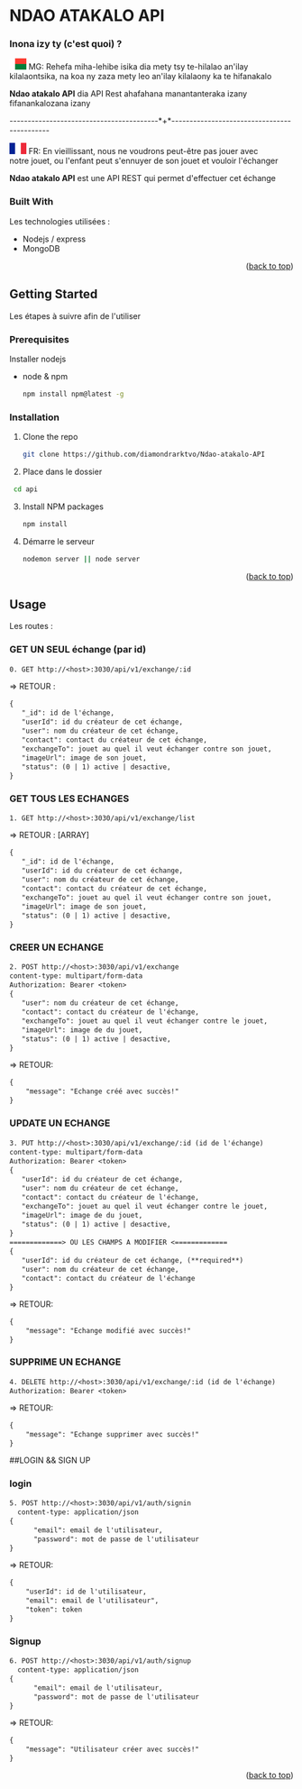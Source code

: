 # NDAO ATAKALO API
### Inona izy ty (c'est quoi) ?
<p> <img src="img/malagasy.png" width="30" height="20" /> MG: Rehefa miha-lehibe isika dia mety tsy te-hilalao an'ilay<br>
kilalaontsika, na koa ny zaza mety leo an'ilay kilalaony ka te hifanakalo</p>

<p><strong>Ndao atakalo API</strong> dia API Rest ahafahana manantanteraka izany fifanankalozana izany <br>


<p>-----------------------------------------*+*--------------------------------------------</p>

<p> <img src="img/france.png" width="30" height="20" /> FR: En vieillissant, nous ne voudrons peut-être pas jouer avec <br>
notre jouet, ou l'enfant peut s'ennuyer de son jouet et vouloir l'échanger</p>

<p><strong>Ndao atakalo API</strong> est une API REST qui permet d'effectuer cet échange <br>


<div id="top"></div>

### Built With

Les technologies utilisées : 

* Nodejs / express
* MongoDB

<p align="right">(<a href="#top">back to top</a>)</p>



<!-- GETTING STARTED -->
## Getting Started

Les étapes à suivre afin de l'utiliser

### Prerequisites
Installer nodejs
* node & npm
  ```sh
  npm install npm@latest -g
  ```

### Installation


1. Clone the repo
   ```sh
   git clone https://github.com/diamondrarktvo/Ndao-atakalo-API
   ```
2. Place dans le dossier
  ```sh
   cd api
   ```
3. Install NPM packages
   ```sh
   npm install
   ```
4. Démarre le serveur
   ```sh
   nodemon server || node server
   ```

<p align="right">(<a href="#top">back to top</a>)</p>



<!-- USAGE EXAMPLES -->
## Usage

Les routes : 
### GET UN SEUL échange (par id)
  ```
0. GET http://<host>:3030/api/v1/exchange/:id 
   ```
   => RETOUR : 
   ```
   {
      "_id": id de l'échange,
      "userId": id du créateur de cet échange,
      "user": nom du créateur de cet échange,
      "contact": contact du créateur de cet échange,
      "exchangeTo": jouet au quel il veut échanger contre son jouet,
      "imageUrl": image de son jouet,
      "status": (0 | 1) active | desactive,
   }
   ```
   ### GET TOUS LES ECHANGES
  ```
1. GET http://<host>:3030/api/v1/exchange/list
   ```
   => RETOUR : [ARRAY]
   ```
   {
      "_id": id de l'échange,
      "userId": id du créateur de cet échange,
      "user": nom du créateur de cet échange,
      "contact": contact du créateur de cet échange,
      "exchangeTo": jouet au quel il veut échanger contre son jouet,
      "imageUrl": image de son jouet,
      "status": (0 | 1) active | desactive,
   }
   ```
   ### CREER UN ECHANGE
   ```
2. POST http://<host>:3030/api/v1/exchange
  content-type: multipart/form-data
  Authorization: Bearer <token>
{
      "user": nom du créateur de cet échange,
      "contact": contact du créateur de l'échange,
      "exchangeTo": jouet au quel il veut échanger contre le jouet,
      "imageUrl": image de du jouet,
      "status": (0 | 1) active | desactive,
}
```
=> RETOUR:
```
{
    "message": "Echange créé avec succès!"
}
```
### UPDATE UN ECHANGE
   ```
3. PUT http://<host>:3030/api/v1/exchange/:id (id de l'échange)
  content-type: multipart/form-data
  Authorization: Bearer <token>
{
      "userId": id du créateur de cet échange,
      "user": nom du créateur de cet échange,
      "contact": contact du créateur de l'échange,
      "exchangeTo": jouet au quel il veut échanger contre le jouet,
      "imageUrl": image de du jouet,
      "status": (0 | 1) active | desactive,
}
   =============> OU LES CHAMPS A MODIFIER <=============
{
      "userId": id du créateur de cet échange, (**required**)
      "user": nom du créateur de cet échange,
      "contact": contact du créateur de l'échange
}
```
=> RETOUR:
```
{
    "message": "Echange modifié avec succès!"
}
```
### SUPPRIME UN ECHANGE
   ```
4. DELETE http://<host>:3030/api/v1/exchange/:id (id de l'échange)
  Authorization: Bearer <token>
  
```
=> RETOUR:
```
{
    "message": "Echange supprimer avec succès!"
}
```

##LOGIN && SIGN UP
### login
```
5. POST http://<host>:3030/api/v1/auth/signin
  content-type: application/json
{
      "email": email de l'utilisateur,
      "password": mot de passe de l'utilisateur
}
```
=> RETOUR:
```
{
    "userId": id de l'utilisateur,
    "email": email de l'utilisateur",
    "token": token 
}
```
### Signup
```
6. POST http://<host>:3030/api/v1/auth/signup
  content-type: application/json
{
      "email": email de l'utilisateur,
      "password": mot de passe de l'utilisateur
}
```
=> RETOUR:
```
{
    "message": "Utilisateur créer avec succès!"
}
```

<p align="right">(<a href="#top">back to top</a>)</p>

